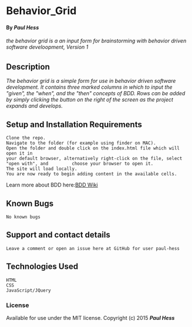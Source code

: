 # Behavior_Grid

#### By _Paul Hess_

######  _the behavior grid is a an input form for brainstorming with behavior driven software develoopment, Version 1_

## Description

_The behavior grid is a simple form for use in behavior driven software development. It contains three marked columns in which to input the "given", the "when", and the "then" concepts of BDD. Rows can be added by simply clicking the button on the right of the screen as the project expands and develops._

## Setup and Installation Requirements

    Clone the repo.
    Navigate to the folder (for example using finder on MAC).
    Open the folder and double click on the index.html file which will open it in
    your default browser, alternatively right-click on the file, select "open with", and         choose your browser to open it.
    The site will load locally.
    You are now ready to begin adding content in the available cells.
Learn more about BDD here:[BDD Wiki](https://en.wikipedia.org/wiki/Behavior-driven_development)

## Known Bugs

    No known bugs

## Support and contact details

    Leave a comment or open an issue here at GitHub for user paul-hess

## Technologies Used

    HTML
    CSS
    JavaScript/JQuery

### License

Available for use under the MIT license.
Copyright (c) 2015 **_Paul Hess_**
